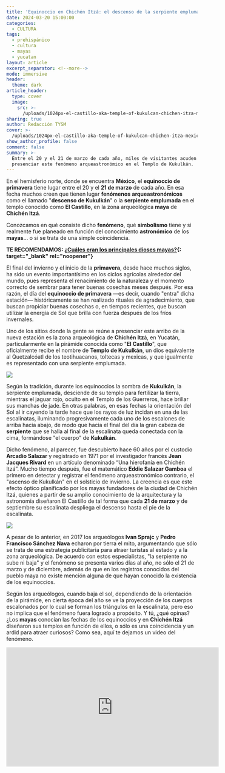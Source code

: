 ```yaml
---
title: 'Equinoccio en Chichén Itzá: el descenso de la serpiente emplumada'
date: 2024-03-20 15:00:00
categories:
  - CULTURA
tags:
  - prehispánico
  - cultura
  - mayas
  - yucatan
layout: article
excerpt_separator: <!--more-->
mode: immersive
header:
  theme: dark
article_header:
  type: cover
  image:
    src: >-
      /uploads/1024px-el-castillo-aka-temple-of-kukulcan-chichen-itza-mexico-21-may-2014.jpeg
sharing: true
author: Redacción TYSM
cover: >-
  /uploads/1024px-el-castillo-aka-temple-of-kukulcan-chichen-itza-mexico-21-may-2014-1.jpeg
show_author_profile: false
comment: false
summary: >-
  Entre el 20 y el 21 de marzo de cada año, miles de visitantes acuden a
  presenciar este fenómeno arqueastronómico en el Templo de Kukulkán.
---
```

En el hemisferio norte, donde se encuentra **México**, el **equinoccio de primavera** tiene lugar entre el 20 y el **21 de marzo** de cada año. En esa fecha muchos creen que tienen lugar **fenómenos** **arqueastronómicos** como el llamado "**descenso de Kukulkán**" o la **serpiente** **emplumada** en el templo conocido como **El Castillo**, en la zona arqueológica **maya** de **Chichén Itzá**.&nbsp;

Conozcamos en qué consiste dicho **fenómeno**, qué **simbolismo** tiene y si realmente fue planeado en función del conocimiento **astronómico** de los **mayas**… o si se trata de una simple coincidencia.

**TE RECOMENDAMOS: [¿Cuáles eran los principales dioses mayas?](https://blog.tonoysumariachi.com/historia/2022/09/21/cuales-eran-los-principales-dioses-mayas.html){: target="_blank" rel="noopener"}**

El final del invierno y el inicio de la **primavera**, desde hace muchos siglos, ha sido un evento importantísimo en los ciclos agrícolas alrededor del mundo, pues representa el renacimiento de la naturaleza y el momento correcto de sembrar para tener buenas cosechas meses después. Por esa razón, el día del **equinoccio de primavera** —es decir, cuando "entra" dicha estación— históricamente se han realizado rituales de agradecimiento, que buscan propiciar buenas cosechas o, en tiempos recientes, que buscan utilizar la energía de Sol que brilla con fuerza después de los fríos invernales.

Uno de los sitios donde la gente se reúne a presenciar este arribo de la nueva estación es la zona arqueológica de **Chichén Itz**á, en Yucatán, particularmente en la pirámide conocida como "**El Castillo**", que oficialmente recibe el nombre de **Templo de Kukulkán**, un dios equivalente al Quetzalcóatl de los teotihuacanos, toltecas y mexicas, y que igualmente es representado con una serpiente emplumada.

![](https://upload.wikimedia.org/wikipedia/commons/thumb/c/cf/The_Temple_of_Kukulcan_%28El_Castillo%29_Chichen_Itza_Mexico_%288950931591%29.jpg/1024px-The_Temple_of_Kukulcan_%28El_Castillo%29_Chichen_Itza_Mexico_%288950931591%29.jpg)

Según la tradición, durante los equinoccios la sombra de **Kukulkán**, la serpiente emplumada, desciende de su templo para fertilizar la tierra, mientras el jaguar rojo, oculto en el Templo de los Guerreros, hace brillar sus manchas de jade. En otras palabras, en esas fechas la orientación del Sol al ir cayendo la tarde hace que los rayos de luz incidan en una de las escalinatas, iluminando progresivamente cada uno de los escalones de arriba hacia abajo, de modo que hacia el final del día la gran cabeza de **serpiente** que se halla al final de la escalinata queda conectada con la cima, formándose "el cuerpo" de **Kukulkán**.

Dicho fenómeno, al parecer, fue descubierto hace 60 años por el custodio **Arcadio Salazar** y registrado en 1971 por el investigador francés **Jean Jacques Rivard** en un artículo denominado “Una hierofanía en Chichén Itzá”. Mucho tiempo después, fue el matemático **Eddie Salazar Gamboa** el primero en detectar y registrar el fenómeno arqueastronómico contrario, el "ascenso de Kukulkán" en el solsticio de invierno. La creencia es que este efecto óptico planificado por los mayas fundadores de la ciudad de Chichén Itzá, quienes a partir de su amplio conocimiento de la arquitectura y la astronomía diseñaron El Castillo de tal forma que cada **21 de marzo** y de septiembre su escalinata despliega el descenso hasta el pie de la escalinata.

![](https://upload.wikimedia.org/wikipedia/commons/thumb/d/db/CASTILLO_KUKULCAN_2.JPG/1024px-CASTILLO_KUKULCAN_2.JPG)

A pesar de lo anterior, en 2017 los arqueólogos **Ivan Sprajc** y **Pedro Francisco Sánchez Nava** echaron por tierra el mito, argumentando que sólo se trata de una estrategia publicitaria para atraer turistas al estado y a la zona arqueológica. De acuerdo con estos especialistas, "la serpiente no sube ni baja" y el fenómeno se presenta varios días al año, no sólo el 21 de marzo y de diciembre, además de que en los registros conocidos del pueblo maya no existe mención alguna de que hayan conocido la existencia de los equinoccios.

Según los arqueólogos, cuando baja el sol, dependiendo de la orientación de la pirámide, en cierta época del año se ve la proyección de los cuerpos escalonados por lo cual se forman los triángulos en la escalinata, pero eso no implica que el fenómeno fuera logrado a propósito. Y tú, ¿qué opinas? ¿Los **mayas** conocían las fechas de los equinoccios y en **Chichén Itzá** diseñaron sus templos en función de ellos, o sólo es una coincidencia y un ardid para atraer curiosos? Como sea, aquí te dejamos un video del fenómeno.

<iframe width="560" height="315" src="https://www.youtube.com/embed/VB08C-LgXbs?si=VHTjwmiVjcjbSv_Q" title="YouTube video player" frameborder="0" allow="accelerometer; autoplay; clipboard-write; encrypted-media; gyroscope; picture-in-picture; web-share" referrerpolicy="strict-origin-when-cross-origin" allowfullscreen></iframe>